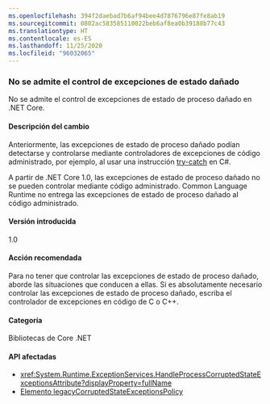 ```yaml
---
ms.openlocfilehash: 394f2daebad7b6af94bee4d7876796e87fe8ab19
ms.sourcegitcommit: 0802ac583585110022beb6af8ea0b39188b77c43
ms.translationtype: HT
ms.contentlocale: es-ES
ms.lasthandoff: 11/25/2020
ms.locfileid: "96032065"
---
```

### <a name="handling-corrupted-state-exceptions-is-not-supported"></a>No se admite el control de excepciones de estado dañado

No se admite el control de excepciones de estado de proceso dañado en .NET Core.

#### <a name="change-description"></a>Descripción del cambio

Anteriormente, las excepciones de estado de proceso dañado podían detectarse y controlarse mediante controladores de excepciones de código administrado, por ejemplo, al usar una instrucción [try-catch](../../../../docs/csharp/language-reference/keywords/try-catch.md) en C#.

A partir de .NET Core 1.0, las excepciones de estado de proceso dañado no se pueden controlar mediante código administrado. Common Language Runtime no entrega las excepciones de estado de proceso dañado al código administrado.

#### <a name="version-introduced"></a>Versión introducida

1.0

#### <a name="recommended-action"></a>Acción recomendada

Para no tener que controlar las excepciones de estado de proceso dañado, aborde las situaciones que conducen a ellas. Si es absolutamente necesario controlar las excepciones de estado de proceso dañado, escriba el controlador de excepciones en código de C o C++.

#### <a name="category"></a>Categoría

Bibliotecas de Core .NET

#### <a name="affected-apis"></a>API afectadas

- <xref:System.Runtime.ExceptionServices.HandleProcessCorruptedStateExceptionsAttribute?displayProperty=fullName>
- [Elemento legacyCorruptedStateExceptionsPolicy](~/docs/framework/configure-apps/file-schema/runtime/legacycorruptedstateexceptionspolicy-element.md)

<!--

#### Affected APIs

- `T:System.Runtime.ExceptionServices.HandleProcessCorruptedStateExceptionsAttribute`

-->
